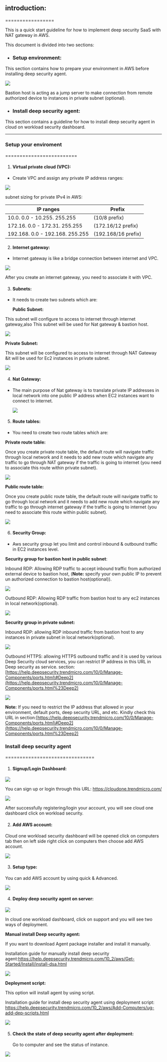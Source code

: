 ## introduction:
=================

This is a quick start guideline for how to implement deep security SaaS with NAT
gateway in AWS.

This document is divided into two sections:

-   ### Setup environment:

 This section contains how to prepare your environment in AWS before
    installing deep security agent.

![](https://github.com/OmarR00t/documentation-beta-/blob/master/Guides%20NAT%20Gateway_files/image001.jpg)

Bastion host is acting as a jump server to make connection from remote
authorized device to instances in private subnet (optional).

-    ### Install deep security agent:

 This section contains a guideline for how to install deep security agent in
    cloud on workload security dashboard.

---------------------------------------------------------------------   


### Setup your enviroment
=========================

1.  #### Virtual private cloud (VPC):

-   Create VPC and assign any private IP address ranges:

![](https://github.com/OmarR00t/documentation-beta-/blob/master/Guides%20NAT%20Gateway_files/image002.jpg)

subnet sizing for private IPv4 in AWS:

| **IP ranges**                   | **Prefix**          |
|---------------------------------|---------------------|
| 10.0. 0.0 - 10.255. 255.255     | (10/8 prefix)       |
| 172.16. 0.0 - 172.31. 255.255   | (172.16/12 prefix)  |
| 192.168. 0.0 - 192.168. 255.255 | (192.168/16 prefix) |

2.  #### Internet gateway:

-   Internet gateway is like a bridge connection between internet and VPC.

![](https://github.com/OmarR00t/documentation-beta-/blob/master/Guides%20NAT%20Gateway_files/image003.jpg)

After you create an internet gateway, you need to associate it with VPC.

3.  #### Subnets:

-   It needs to create two subnets which are:

    **Public Subnet:**

 This subnet will configure to access to internet through internet gateway,also This subnet will be used for Nat gateway & bastion host.

![](https://github.com/OmarR00t/documentation-beta-/blob/master/Guides%20NAT%20Gateway_files/image004.jpg)

   **Private Subnet:**

 This subnet will be configured to access to internet through NAT Gateway &it will be used for Ec2 instances in private subnet.

![](https://github.com/OmarR00t/documentation-beta-/blob/master/Guides%20NAT%20Gateway_files/image005.jpg)


4.  #### Nat Gateway:

-   The main purpose of Nat gateway is to translate private IP addresses in
    local network into one public IP address when EC2 instances want to connect
    to internet.

    ![](https://github.com/OmarR00t/documentation-beta-/blob/master/Guides%20NAT%20Gateway_files/image006.jpg)

5.  #### Route tables:

-   You need to create two route tables which are:

   **Private route table:**

Once you create private route table, the default route will navigate traffic
through local network and it needs to add new route which navigate any traffic
to go through NAT gateway if the traffic is going to internet (you need to
associate this route within private subnet).

![](https://github.com/OmarR00t/documentation-beta-/blob/master/Guides%20NAT%20Gateway_files/image007.jpg)


   **Public route table:**

Once you create public route table, the default route will navigate traffic to
go through local network and it needs to add new route which navigate any
traffic to go through internet gateway if the traffic is going to internet (you
need to associate this route within public subnet).

![](https://github.com/OmarR00t/documentation-beta-/blob/master/Guides%20NAT%20Gateway_files/image008.jpg)


6.  #### Security Group:

-   Aws security group let you limit and control inbound & outbound traffic in
    EC2 instances level.

   **Security group for bastion host in public subnet**:

Inbound RDP: Allowing RDP traffic to accept inbound traffic from authorized
external device to bastion host, (**Note:** specify your own public IP to
prevent un authorized connection to bastion host(optional)).

![](https://github.com/OmarR00t/documentation-beta-/blob/master/Guides%20NAT%20Gateway_files/image009.jpg)


Outbound RDP: Allowing RDP traffic from bastion host to any ec2 instances in
local network(optional).

  ![](https://github.com/OmarR00t/documentation-beta-/blob/master/Guides%20NAT%20Gateway_files/image010.jpg)

   **Security group in private subnet:**

Inbound RDP: allowing RDP inbound traffic from bastion host to any instances in
private subnet in local network(optional).

![](https://github.com/OmarR00t/documentation-beta-/blob/master/Guides%20NAT%20Gateway_files/image011.jpg)


Outbound HTTPS: allowing HTTPS outbound traffic and it is used by various
Deep Security cloud services, you can restrict IP address in this URL in
Deep security as service.
section:[https://help.deepsecurity.trendmicro.com/10/0/Manage-Components/ports.html\#Deep2](https://help.deepsecurity.trendmicro.com/10/0/Manage-Components/ports.html%23Deep2)

  ![](https://github.com/OmarR00t/documentation-beta-/blob/master/Guides%20NAT%20Gateway_files/image012.jpg)

**Note:** If you need to restrict the IP address that allowed in your
environment, default ports, deep security URL, and etc. Kindly check this
URL in section:[https://help.deepsecurity.trendmicro.com/10/0/Manage-Components/ports.html\#Deep2](https://help.deepsecurity.trendmicro.com/10/0/Manage-Components/ports.html%23Deep2)

### Install deep security agent
===============================

1.  #### Signup/Login Dashboard:

![](https://github.com/OmarR00t/documentation-beta-/blob/master/Guides%20NAT%20Gateway_files/image013.jpg)

You can sign up or login through this URL: <https://cloudone.trendmicro.com/>

![](https://github.com/OmarR00t/documentation-beta-/blob/master/Guides%20NAT%20Gateway_files/image014.jpg)

After successfully registering/login your account, you will see cloud one
dashboard click on workload security.

2.  #### Add AWS account:

   Cloud one workload security dashboard will be opened click on computers tab
    then on left side right click on computers then choose add AWS account.

   ![](https://github.com/OmarR00t/documentation-beta-/blob/master/Guides%20NAT%20Gateway_files/image015.jpg)

3.  #### Setup type:

   You can add AWS account by using quick & Advanced.

  ![](https://github.com/OmarR00t/documentation-beta-/blob/master/Guides%20NAT%20Gateway_files/image016.jpg)

4.  #### Deploy deep security agent on server:

![](https://github.com/OmarR00t/documentation-beta-/blob/master/Guides%20NAT%20Gateway_files/image017.jpg)

In cloud one workload dashboard, click on support and you will see two ways of
deployment.

   **Manual install Deep security agent:**

If you want to download Agent package installer and install it manually.

Installation guide for manually install deep security
    agent:<https://help.deepsecurity.trendmicro.com/10_2/aws/Get-Started/Install/install-dsa.html>

  ![](https://github.com/OmarR00t/documentation-beta-/blob/master/Guides%20NAT%20Gateway_files/image018.jpg)

   **Deployment script:**

   This option will install agent by using script.

   Installation guide for install deep security agent using deployment script:
    <https://help.deepsecurity.trendmicro.com/10_2/aws/Add-Computers/ug-add-dep-scripts.html>

   ![](https://github.com/OmarR00t/documentation-beta-/blob/master/Guides%20NAT%20Gateway_files/image019.jpg)

5. #### Check the state of deep security agent after deployment:

   Go to computer and see the status of instance.

![](https://github.com/OmarR00t/documentation-beta-/blob/master/Guides%20NAT%20Gateway_files/image020.jpg)

